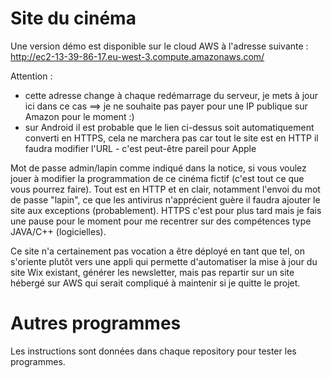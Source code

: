 # Site du cinéma

Une version démo est disponible sur le cloud AWS à l'adresse suivante :
http://ec2-13-39-86-17.eu-west-3.compute.amazonaws.com/

Attention :
* cette adresse change à chaque redémarrage du serveur, je mets à jour ici dans ce cas ==> je ne souhaite pas payer pour une IP publique sur Amazon pour le moment :)
* sur Android il est probable que le lien ci-dessus soit automatiquement converti en HTTPS, cela ne marchera pas car tout le site est en HTTP il faudra modifier l'URL - c'est peut-être pareil pour Apple

Mot de passe admin/lapin comme indiqué dans la notice, si vous voulez jouer à modifier la programmation de ce cinéma fictif (c'est tout ce que vous pourrez faire).
Tout est en HTTP et en clair, notamment l'envoi du mot de passe "lapin", ce que les antivirus n'apprécient guère il faudra ajouter le site aux exceptions (probablement).
HTTPS c'est pour plus tard mais je fais une pause pour le moment pour me recentrer sur des compétences type JAVA/C++ (logicielles).

Ce site n'a certainement pas vocation a être déployé en tant que tel, on s'oriente plutôt vers une appli qui permette d'automatiser la mise à jour du site Wix existant, générer les newsletter, mais pas repartir sur un site hébergé sur AWS qui serait compliqué à maintenir si je quitte le projet.

# Autres programmes

Les instructions sont données dans chaque repository pour tester les programmes.

<!---
siana-blue/siana-blue is a ✨ special ✨ repository because its `README.md` (this file) appears on your GitHub profile.
You can click the Preview link to take a look at your changes.
--->
